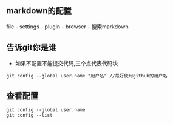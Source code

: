 ## markdown的配置
file - settings - plugin - browser - 搜索markdown
## 告诉git你是谁
- 如果不配置不能提交代码,三个点代表代码块
```
git config --global user.name "用户名" //最好使用github的用户名
```
## 查看配置
```
git config --global user.name
git config --list
```
